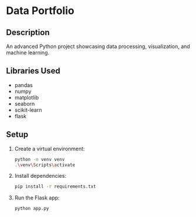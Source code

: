 # Data Portfolio

## Description
An advanced Python project showcasing data processing, visualization, and machine learning.

## Libraries Used
- pandas
- numpy
- matplotlib
- seaborn
- scikit-learn
- flask

## Setup

1. Create a virtual environment:
    ```bash
    python -m venv venv
    .\venv\Scripts\activate
    ```

2. Install dependencies:
    ```bash
    pip install -r requirements.txt
    ```

3. Run the Flask app:
    ```bash
    python app.py
    ```